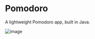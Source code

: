 # Pomodoro
A lightweight Pomodoro app, built in Java.

![image](https://user-images.githubusercontent.com/83663539/208113270-6ef481ce-4edc-454a-a309-92b26f537710.png)
